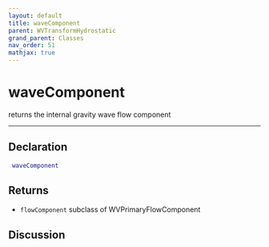 ```yaml
---
layout: default
title: waveComponent
parent: WVTransformHydrostatic
grand_parent: Classes
nav_order: 51
mathjax: true
---
```


#  waveComponent

returns the internal gravity wave flow component


---

## Declaration
```matlab
 waveComponent
```
## Returns
+ `flowComponent`  subclass of WVPrimaryFlowComponent

## Discussion

        
